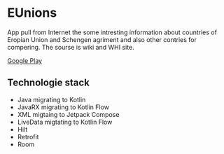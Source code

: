 # EUnions
App pull from Internet the some intresting information about countries of Eropian Union and Schengen agriment and also other contries for compering.
The sourse is wiki and WHI site.

[Google Play](https://play.google.com/store/apps/details?id=netdesigntool.com.eunions "EUnions")

## Technologie stack
- Java migrating to Kotlin
- JavaRX migrating to Kotlin Flow
- XML migtaing to Jetpack Compose
- LiveData migtating to Kotlin Flow
- Hilt
- Retrofit
- Room


